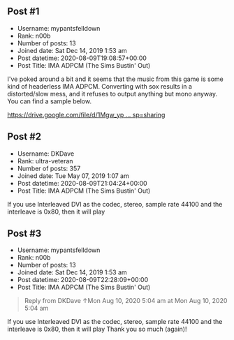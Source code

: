 ## Post #1
- Username: mypantsfelldown
- Rank: n00b
- Number of posts: 13
- Joined date: Sat Dec 14, 2019 1:53 am
- Post datetime: 2020-08-09T19:08:57+00:00
- Post Title: IMA ADPCM (The Sims Bustin' Out)

I've poked around a bit and it seems that the music from this game is some kind of headerless IMA ADPCM. Converting with sox results in a distorted/slow mess, and it refuses to output anything but mono anyway. You can find a sample below.

[https://drive.google.com/file/d/1Mgw_yp ... sp=sharing](https://drive.google.com/file/d/1Mgw_yp2a9I2vdanTKmOkXSzpKT32mqpr/view?usp=sharing)
## Post #2
- Username: DKDave
- Rank: ultra-veteran
- Number of posts: 357
- Joined date: Tue May 07, 2019 1:07 am
- Post datetime: 2020-08-09T21:04:24+00:00
- Post Title: IMA ADPCM (The Sims Bustin' Out)

If you use Interleaved DVI as the codec, stereo, sample rate 44100 and the interleave is 0x80, then it will play
## Post #3
- Username: mypantsfelldown
- Rank: n00b
- Number of posts: 13
- Joined date: Sat Dec 14, 2019 1:53 am
- Post datetime: 2020-08-09T22:28:09+00:00
- Post Title: IMA ADPCM (The Sims Bustin' Out)

> Reply from DKDave ↑Mon Aug 10, 2020 5:04 am at Mon Aug 10, 2020 5:04 am
>
> 
If you use Interleaved DVI as the codec, stereo, sample rate 44100 and the interleave is 0x80, then it will play
Thank you so much (again)!
